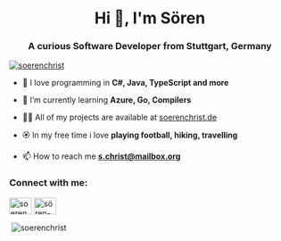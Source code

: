 <h1 align="center">Hi 👋, I'm Sören</h1>
<h3 align="center">A curious Software Developer from Stuttgart, Germany</h3>

<p align="left"> <a href="https://twitter.com/soerenchrist" target="blank"><img src="https://img.shields.io/twitter/follow/soerenchrist?logo=twitter&style=for-the-badge" alt="soerenchrist" /></a> </p>

- 🔭 I love programming in **C#, Java, TypeScript and more**

- 🌱 I’m currently learning **Azure, Go, Compilers**

- 👨‍💻 All of my projects are available at [soerenchrist.de](soerenchrist.de)

- 🏵 In my free time i love **playing football, hiking, travelling**

- 📫 How to reach me **s.christ@mailbox.org**
 

<h3 align="left">Connect with me:</h3>
<p align="left">
<a href="https://twitter.com/soerenchrist" target="blank"><img align="center" src="https://raw.githubusercontent.com/rahuldkjain/github-profile-readme-generator/master/src/images/icons/Social/twitter.svg" alt="soerenchrist" height="30" width="40" /></a>
<a href="https://linkedin.com/in/sören-christ-3a3b42196" target="blank"><img align="center" src="https://raw.githubusercontent.com/rahuldkjain/github-profile-readme-generator/master/src/images/icons/Social/linked-in-alt.svg" alt="sören-christ-3a3b42196" height="30" width="40" /></a>
</p>

<p>&nbsp;<img align="center" src="https://github-readme-stats.vercel.app/api?username=soerenchrist&show_icons=true&locale=en" alt="soerenchrist" /></p>
